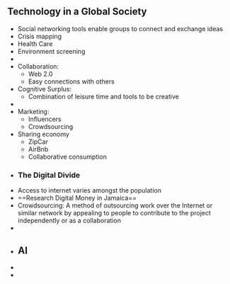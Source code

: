 ## Technology in a Global Society
- Social networking tools enable groups to connect and exchange ideas
- Crisis mapping
- Health Care
- Environment  screening
-
- Collaboration:
	- Web 2.0
	- Easy connections with others
- Cognitive Surplus:
	- Combination of leisure time and tools to be creative
-
- Marketing:
	- Influencers
	- Crowdsourcing
- Sharing economy
	- ZipCar
	- AirBnb
	- Collaborative consumption
- ### The Digital Divide
- Access to internet varies amongst the population
- ==Research Digital Money in Jamaica==
- Crowdsourcing: A method of outsourcing work over the Internet or similar network by 
  appealing to people to contribute to the project independently or as a 
  collaboration
-
- ## AI
-
-